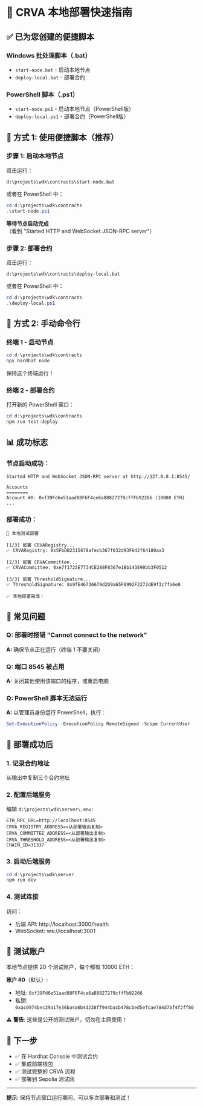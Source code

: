 # 🚀 CRVA 本地部署快速指南

## ✅ 已为您创建的便捷脚本

### Windows 批处理脚本（.bat）
- `start-node.bat` - 启动本地节点
- `deploy-local.bat` - 部署合约

### PowerShell 脚本（.ps1）  
- `start-node.ps1` - 启动本地节点（PowerShell版）
- `deploy-local.ps1` - 部署合约（PowerShell版）

## 🎯 方式 1: 使用便捷脚本（推荐）

### 步骤 1: 启动本地节点
双击运行：
```
d:\projects\wdk\contracts\start-node.bat
```
或者在 PowerShell 中：
```powershell
cd d:\projects\wdk\contracts
.\start-node.ps1
```

**等待节点启动完成**（看到 "Started HTTP and WebSocket JSON-RPC server"）

### 步骤 2: 部署合约
双击运行：
```
d:\projects\wdk\contracts\deploy-local.bat
```
或者在 PowerShell 中：
```powershell
cd d:\projects\wdk\contracts
.\deploy-local.ps1
```

## 🎯 方式 2: 手动命令行

### 终端 1 - 启动节点
```powershell
cd d:\projects\wdk\contracts
npx hardhat node
```

保持这个终端运行！

### 终端 2 - 部署合约
打开新的 PowerShell 窗口：
```powershell
cd d:\projects\wdk\contracts
npm run test:deploy
```

## 📊 成功标志

### 节点启动成功：
```
Started HTTP and WebSocket JSON-RPC server at http://127.0.0.1:8545/

Accounts
========
Account #0: 0xf39Fd6e51aad88F6F4ce6aB8827279cffFb92266 (10000 ETH)
...
```

### 部署成功：
```
🧪 本地测试部署

[1/3] 部署 CRVARegistry...
✅ CRVARegistry: 0x5FbDB2315678afecb367f032d93F642f64180aa3

[2/3] 部署 CRVACommittee...
✅ CRVACommittee: 0xe7f1725E7734CE288F8367e1Bb143E90bb3F0512

[3/3] 部署 ThresholdSignature...
✅ ThresholdSignature: 0x9fE46736679d2D9a65F0992F2272dE9f3c7fa6e0

✅ 本地部署完成！
```

## 🔧 常见问题

### Q: 部署时报错 "Cannot connect to the network"
**A:** 确保节点正在运行（终端 1 不要关闭）

### Q: 端口 8545 被占用
**A:** 关闭其他使用该端口的程序，或重启电脑

### Q: PowerShell 脚本无法运行
**A:** 以管理员身份运行 PowerShell，执行：
```powershell
Set-ExecutionPolicy -ExecutionPolicy RemoteSigned -Scope CurrentUser
```

## 🎉 部署成功后

### 1. 记录合约地址
从输出中复制三个合约地址

### 2. 配置后端服务
编辑 `d:\projects\wdk\server\.env`:
```env
ETH_RPC_URL=http://localhost:8545
CRVA_REGISTRY_ADDRESS=<从部署输出复制>
CRVA_COMMITTEE_ADDRESS=<从部署输出复制>
CRVA_THRESHOLD_ADDRESS=<从部署输出复制>
CHAIN_ID=31337
```

### 3. 启动后端服务
```powershell
cd d:\projects\wdk\server
npm run dev
```

### 4. 测试连接
访问：
- 后端 API: http://localhost:3000/health
- WebSocket: ws://localhost:3001

## 📝 测试账户

本地节点提供 20 个测试账户，每个都有 10000 ETH：

**账户 #0**（默认）:
- 地址: `0xf39Fd6e51aad88F6F4ce6aB8827279cffFb92266`
- 私钥: `0xac0974bec39a17e36ba4a6b4d238ff944bacb478cbed5efcae784d7bf4f2ff80`

⚠️ **警告**: 这些是公开的测试账户，切勿在主网使用！

## 🎯 下一步

- ✅ 在 Hardhat Console 中测试合约
- ✅ 集成前端钱包
- ✅ 测试完整的 CRVA 流程
- ✅ 部署到 Sepolia 测试网

---

**提示**: 保持节点窗口运行期间，可以多次部署和测试！

